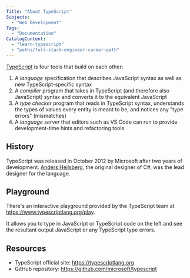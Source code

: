 ```yaml
---
Title: "About TypeScript"
Subjects:
  - "Web Development"
Tags:
  - "Documentation"
CatalogContent:
  - "learn-typescript"
  - "paths/full-stack-engineer-career-path"
---
```


[TypeScript](https://www.typescriptlang.org) is four tools that build on each other:

1. A *language* specification that describes JavaScript syntax as well as new TypeScript-specific syntax
2. A *compiler* program that takes in TypeScript (and therefore also JavaScript) syntax and converts it to the equivalent JavaScript
3. A *type checker* program that reads in TypeScript syntax, understands the types of values every entity is meant to be, and notices any "type errors" (mismatches)
4. A *language server* that editors such as VS Code can run to provide development-time hints and refactoring tools

## History

TypeScript was released in October 2012 by Microsoft after two years of development. [Anders Hejlsberg](https://twitter.com/ahejlsberg), the original designer of C#, was the lead designer for the language.

## Playground

There's an interactive playground provided by the TypeScript team at https://www.typescriptlang.org/play. 

It allows you to type in JavaScript or TypeScript code on the left and see the resultant output JavaScript or any TypeScript type errors.

## Resources

- TypeScript official site: https://typescriptlang.org
- GitHub repository: https://github.com/microsoft/typescript
